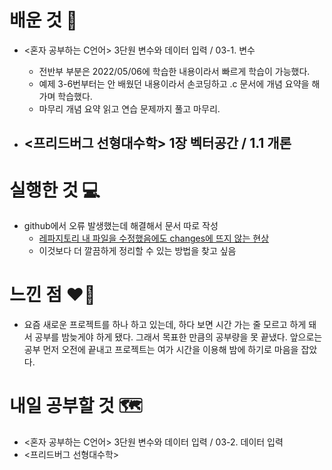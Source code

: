 # 배운 것 📝
- <혼자 공부하는 C언어> 3단원 변수와 데이터 입력 / 03-1. 변수
    - 전반부 부분은 2022/05/06에 학습한 내용이라서 빠르게 학습이 가능했다.
    - 예제 3-6번부터는 안 배웠던 내용이라서 손코딩하고 .c 문서에 개념 요약을 해가며 학습했다.
    - 마무리 개념 요약 읽고 연습 문제까지 풀고 마무리.

- <프리드버그 선형대수학> 1장 벡터공간 / 1.1 개론
    - 

# 실행한 것 💻
- github에서 오류 발생했는데 해결해서 문서 따로 작성
    - [레파지토리 내 파일을 수정했음에도 changes에 뜨지 않는 현상](https://github.com/haeonlee/haeonpedia/blob/master/github/레파지토리%20내%20파일을%20수정했음에도%20changes에%20뜨지%20않는%20현상.md)
    - 이것보다 더 깔끔하게 정리할 수 있는 방법을 찾고 싶음

# 느낀 점 ❤️‍🔥
- 요즘 새로운 프로젝트를 하나 하고 있는데, 하다 보면 시간 가는 줄 모르고 하게 돼서 공부를 밤늦게야 하게 됐다. 그래서 목표한 만큼의 공부량을 못 끝냈다. 앞으로는 공부 먼저 오전에 끝내고 프로젝트는 여가 시간을 이용해 밤에 하기로 마음을 잡았다.

# 내일 공부할 것 🗺
- <혼자 공부하는 C언어> 3단원 변수와 데이터 입력 / 03-2. 데이터 입력
- <프리드버그 선형대수학>